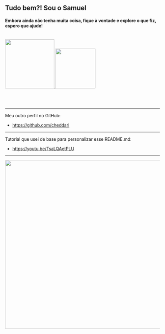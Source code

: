 ## Tudo bem?! Sou o Samuel
<h4> Embora ainda não tenha muita coisa, fique à vontade e explore o que fiz, espero que ajude! </h4>

<br>

<div>
  <a href="https://github.com/SamuelMartinsFrancisco">
    <img height="160px" src="https://github-readme-stats.vercel.app/api?username=SamuelMartinsFrancisco&show_icons=true&theme=vision-friendly-dark&include_all_commits=true&count_private=true" />
    <img height="130px" src="https://github-readme-stats.vercel.app/api/top-langs/?username=SamuelMartinsFrancisco&layout=compact&langs_count=16&theme=vision-friendly-dark" />
  </a>
</div>

<br><br>
<hr>

Meu outro perfil no GitHub:
  - https://github.com/cheddarl

<hr>
  
Tutorial que usei de base para personalizar esse README.md:
  - https://youtu.be/TsaLQAetPLU  

<hr>

<div align="center"> <img src="https://user-images.githubusercontent.com/96782173/151663647-b8f03c34-d33f-41b4-b4cb-9cf61c769fe3.jpg" width="550px"> </div>

<!--
**SamuelMartinsFrancisco/SamuelMartinsFrancisco** is a ✨ _special_ ✨ repository because its `README.md` (this file) appears on your GitHub profile.

Here are some ideas to get you started:

- 🔭 I’m currently working on ...
- 🌱 I’m currently learning ...
- 👯 I’m looking to collaborate on ...
- 🤔 I’m looking for help with ...
- 💬 Ask me about ...
- 📫 How to reach me: ...
- 😄 Pronouns: ...
- ⚡ Fun fact: ...
-->
  

